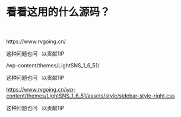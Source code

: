 # 看看这用的什么源码？


<br />
<br />
https://www.rvgoing.cn/

这种问题也问&nbsp; &nbsp;以贡献1IP

/wp-content/themes/LightSNS_1_6_51/

这种问题也问&nbsp; &nbsp;以贡献1IP

https://www.rvgoing.cn/wp-content/themes/LightSNS_1_6_51/assets/style/sidebar-style-right.css

这种问题也问&nbsp; &nbsp;以贡献1IP
